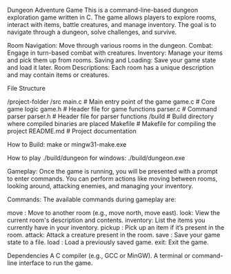 Dungeon Adventure Game This is a command-line-based dungeon exploration game written in C. The game allows players to explore rooms, interact with items, battle creatures, and manage inventory. The goal is to navigate through a dungeon, solve challenges, and survive.

Room Navigation: Move through various rooms in the dungeon. Combat: Engage in turn-based combat with creatures. Inventory: Manage your items and pick them up from rooms. Saving and Loading: Save your game state and load it later. Room Descriptions: Each room has a unique description and may contain items or creatures.

File Structure

/project-folder /src main.c # Main entry point of the game game.c # Core game logic game.h # Header file for game functions parser.c # Command parser parser.h # Header file for parser functions /build # Build directory where compiled binaries are placed Makefile # Makefile for compiling the project README.md # Project documentation

How to Build: make or mingw31-make.exe

How to play ./build/dungeon for windows: ./build/dungeon.exe

Gameplay: Once the game is running, you will be presented with a prompt to enter commands. You can perform actions like moving between rooms, looking around, attacking enemies, and managing your inventory.

Commands: The available commands during gameplay are:

move : Move to another room (e.g., move north, move east). look: View the current room's description and contents. inventory: List the items you currently have in your inventory. pickup : Pick up an item if it’s present in the room. attack: Attack a creature present in the room. save : Save your game state to a file. load : Load a previously saved game. exit: Exit the game.

Dependencies A C compiler (e.g., GCC or MinGW). A terminal or command-line interface to run the game.